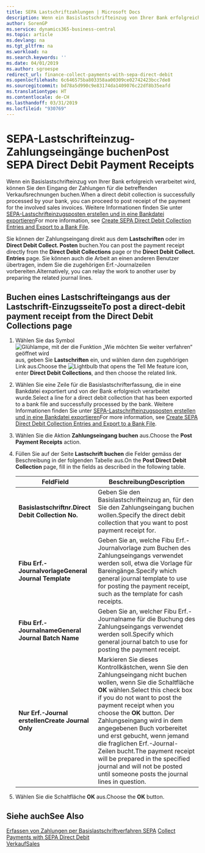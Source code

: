 ```yaml
---
title: SEPA Lastschriftzahlungen | Microsoft Docs
description: Wenn ein Basislastschrifteinzug von Ihrer Bank erfolgreich verarbeitet wird, können Sie den Eingang der Zahlungen für die betreffenden Verkaufsrechnungen buchen.
author: SorenGP
ms.service: dynamics365-business-central
ms.topic: article
ms.devlang: na
ms.tgt_pltfrm: na
ms.workload: na
ms.search.keywords: ''
ms.date: 04/01/2019
ms.author: sgroespe
redirect_url: finance-collect-payments-with-sepa-direct-debit
ms.openlocfilehash: 6c646575ba803358aa00309ce02742423bcc7de8
ms.sourcegitcommit: bd78a5d990c9e83174da1409076c22df8b35eafd
ms.translationtype: HT
ms.contentlocale: de-CH
ms.lasthandoff: 03/31/2019
ms.locfileid: "930769"
---
```

# <a name="post-sepa-direct-debit-payment-receipts"></a><span data-ttu-id="4b197-103">SEPA-Lastschrifteinzug-Zahlungseingänge buchen</span><span class="sxs-lookup"><span data-stu-id="4b197-103">Post SEPA Direct Debit Payment Receipts</span></span>
<span data-ttu-id="4b197-104">Wenn ein Basislastschrifteinzug von Ihrer Bank erfolgreich verarbeitet wird, können Sie den Eingang der Zahlungen für die betreffenden Verkaufsrechnungen buchen.</span><span class="sxs-lookup"><span data-stu-id="4b197-104">When a direct debit collection is successfully processed by your bank, you can proceed to post receipt of the payment for the involved sales invoices.</span></span> <span data-ttu-id="4b197-105">Weitere Informationen finden Sie unter [SEPA-Lastschrifteinzugsposten erstellen und in eine Bankdatei exportieren](finance-how-create-sepa-direct-debit-collection-entries-export-bank-file.md)</span><span class="sxs-lookup"><span data-stu-id="4b197-105">For more information, see [Create SEPA Direct Debit Collection Entries and Export to a Bank File](finance-how-create-sepa-direct-debit-collection-entries-export-bank-file.md).</span></span>  

<span data-ttu-id="4b197-106">Sie können der Zahlungseingang direkt aus dem **Lastschriften** oder im **Direct Debit Collect. Posten** buchen.</span><span class="sxs-lookup"><span data-stu-id="4b197-106">You can post the payment receipt directly from the **Direct Debit Collections** page or the **Direct Debit Collect. Entries** page.</span></span> <span data-ttu-id="4b197-107">Sie können auch die Arbeit an einen anderen Benutzer übertragen, indem Sie die zugehörigen Erf.-Journalzeilen vorbereiten.</span><span class="sxs-lookup"><span data-stu-id="4b197-107">Alternatively, you can relay the work to another user by preparing the related journal lines.</span></span>  

## <a name="to-post-a-direct-debit-payment-receipt-from-the-direct-debit-collections-page"></a><span data-ttu-id="4b197-108">Buchen eines Lastschrifteingangs aus der Lastschrift-Einzugsseite</span><span class="sxs-lookup"><span data-stu-id="4b197-108">To post a direct-debit payment receipt from the Direct Debit Collections page</span></span>  
1. <span data-ttu-id="4b197-109">Wählen Sie das Symbol ![Glühlampe, mit der die Funktion „Wie möchten Sie weiter verfahren“ geöffnet wird](media/ui-search/search_small.png "Wie möchten Sie weiter verfahren?") aus, geben Sie **Lastschriften** ein, und wählen dann den zugehörigen Link aus.</span><span class="sxs-lookup"><span data-stu-id="4b197-109">Choose the ![Lightbulb that opens the Tell Me feature](media/ui-search/search_small.png "Tell me what you want to do") icon, enter **Direct Debit Collections**, and then choose the related link.</span></span>  
2. <span data-ttu-id="4b197-110">Wählen Sie eine Zeile für die Basislastschrifterfassung, die in eine Bankdatei exportiert und von der Bank erfolgreich verarbeitet wurde.</span><span class="sxs-lookup"><span data-stu-id="4b197-110">Select a line for a direct debit collection that has been exported to a bank file and successfully processed by the bank.</span></span> <span data-ttu-id="4b197-111">Weitere Informationen finden Sie unter [SEPA-Lastschrifteinzugsposten erstellen und in eine Bankdatei exportieren](finance-how-create-sepa-direct-debit-collection-entries-export-bank-file.md)</span><span class="sxs-lookup"><span data-stu-id="4b197-111">For more information, see [Create SEPA Direct Debit Collection Entries and Export to a Bank File](finance-how-create-sepa-direct-debit-collection-entries-export-bank-file.md).</span></span>  
3. <span data-ttu-id="4b197-112">Wählen Sie die Aktion **Zahlungseingang buchen** aus.</span><span class="sxs-lookup"><span data-stu-id="4b197-112">Choose the **Post Payment Receipts** action.</span></span>  
4. <span data-ttu-id="4b197-113">Füllen Sie auf der Seite **Lastschrift buchen** die Felder gemäss der Beschreibung in der folgenden Tabelle aus.</span><span class="sxs-lookup"><span data-stu-id="4b197-113">On the **Post Direct Debit Collection** page, fill in the fields as described in the following table.</span></span>  

    |<span data-ttu-id="4b197-114">Feld</span><span class="sxs-lookup"><span data-stu-id="4b197-114">Field</span></span>|<span data-ttu-id="4b197-115">Beschreibung</span><span class="sxs-lookup"><span data-stu-id="4b197-115">Description</span></span>|  
    |---------------------------------|---------------------------------------|  
    |<span data-ttu-id="4b197-116">**Basislastschriftnr.**</span><span class="sxs-lookup"><span data-stu-id="4b197-116">**Direct Debit Collection No.**</span></span>|<span data-ttu-id="4b197-117">Geben Sie den Basislastschrifteinzug an, für den Sie den Zahlungseingang buchen wollen.</span><span class="sxs-lookup"><span data-stu-id="4b197-117">Specify the direct debit collection that you want to post payment receipt for.</span></span>|  
    |<span data-ttu-id="4b197-118">**Fibu Erf.-Journalvorlage**</span><span class="sxs-lookup"><span data-stu-id="4b197-118">**General Journal Template**</span></span>|<span data-ttu-id="4b197-119">Geben Sie an, welche Fibu Erf.-Journalvorlage zum Buchen des Zahlungseingangs verwendet werden soll, etwa die Vorlage für Bareingänge.</span><span class="sxs-lookup"><span data-stu-id="4b197-119">Specify which general journal template to use for posting the payment receipt, such as the template for cash receipts.</span></span>|  
    |<span data-ttu-id="4b197-120">**Fibu Erf.-Journalname**</span><span class="sxs-lookup"><span data-stu-id="4b197-120">**General Journal Batch Name**</span></span>|<span data-ttu-id="4b197-121">Geben Sie an, welcher Fibu Erf.-Journalname für die Buchung des Zahlungseingangs verwendet werden soll.</span><span class="sxs-lookup"><span data-stu-id="4b197-121">Specify which general journal batch to use for posting the payment receipt.</span></span>|  
    |<span data-ttu-id="4b197-122">**Nur Erf.-Journal erstellen**</span><span class="sxs-lookup"><span data-stu-id="4b197-122">**Create Journal Only**</span></span>|<span data-ttu-id="4b197-123">Markieren Sie dieses Kontrollkästchen, wenn Sie den Zahlungseingang nicht buchen wollen, wenn Sie die Schaltfläche **OK** wählen.</span><span class="sxs-lookup"><span data-stu-id="4b197-123">Select this check box if you do not want to post the payment receipt when you choose the **OK** button.</span></span> <span data-ttu-id="4b197-124">Der Zahlungseingang wird in dem angegebenen Buch vorbereitet und erst gebucht, wenn jemand die fraglichen Erf.-Journal-Zeilen bucht.</span><span class="sxs-lookup"><span data-stu-id="4b197-124">The payment receipt will be prepared in the specified journal and will not be posted until someone posts the journal lines in question.</span></span>|  

5. <span data-ttu-id="4b197-125">Wählen Sie die Schaltfläche **OK** aus.</span><span class="sxs-lookup"><span data-stu-id="4b197-125">Choose the **OK** button.</span></span>  

## <a name="see-also"></a><span data-ttu-id="4b197-126">Siehe auch</span><span class="sxs-lookup"><span data-stu-id="4b197-126">See Also</span></span>  
 <span data-ttu-id="4b197-127">[Erfassen von Zahlungen per Basislastschriftverfahren SEPA](finance-collect-payments-with-sepa-direct-debit.md) </span><span class="sxs-lookup"><span data-stu-id="4b197-127">[Collect Payments with SEPA Direct Debit](finance-collect-payments-with-sepa-direct-debit.md) </span></span>  
 [<span data-ttu-id="4b197-128">Verkauf</span><span class="sxs-lookup"><span data-stu-id="4b197-128">Sales</span></span>](sales-manage-sales.md)
